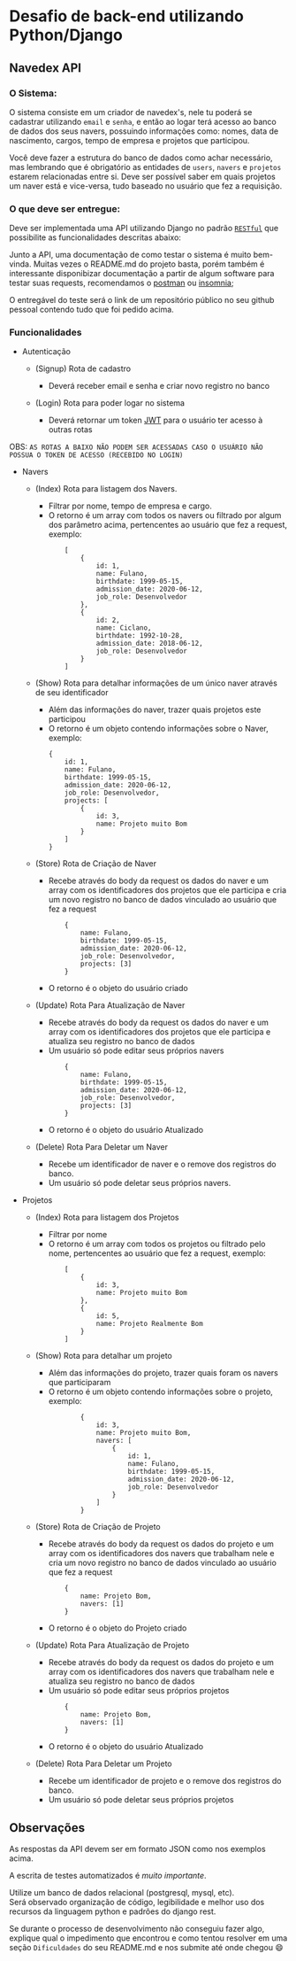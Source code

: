 # Desafio de back-end utilizando Python/Django

## Navedex API

### O Sistema:

O sistema consiste em um criador de navedex's, nele tu poderá se cadastrar utilizando `email` e `senha`, e então ao logar terá acesso ao banco de dados dos seus navers, possuindo informações como: nomes, data de nascimento, cargos, tempo de empresa e projetos que participou.

Você deve fazer a estrutura do banco de dados como achar necessário, mas lembrando que é obrigatório as entidades de `users`, `navers` e `projetos` estarem relacionadas entre si. Deve ser possível saber em quais projetos um naver está e vice-versa, tudo baseado no usuário que fez a requisição.

### O que deve ser entregue:

Deve ser implementada uma API utilizando Django no padrão [`RESTful`](https://becode.com.br/o-que-e-api-rest-e-restful/#:~:text=REST%20significa%20Representational%20State%20Transfer,abstra%C3%A7%C3%A3o%20da%20arquitetura%20da%20Web.) que possibilite as funcionalidades descritas abaixo:

Junto a API, uma documentação de como testar o sistema é muito bem-vinda. Muitas vezes o README.md do projeto basta, porém também é interessante disponibizar documentação a partir de algum software para testar suas requests, recomendamos o [postman](https://www.postman.com/) ou [insomnia](https://insomnia.rest/download/);

O entregável do teste será o link de um repositório público no seu github pessoal contendo tudo que foi pedido acima.

### Funcionalidades

- Autenticação

    - (Signup) Rota de cadastro 
        - Deverá receber email e senha e criar novo registro no banco

    - (Login) Rota para poder logar no sistema
        - Deverá retornar um token [JWT](https://jwt.io/) para o usuário ter acesso à outras rotas

OBS: ```AS ROTAS A BAIXO NÃO PODEM SER ACESSADAS CASO O USUÁRIO NÃO POSSUA O TOKEN DE ACESSO (RECEBIDO NO LOGIN)```

- Navers

  - (Index) Rota para listagem dos Navers.

    - Filtrar por nome, tempo de empresa e cargo.
    - O retorno é um array com todos os navers ou filtrado por algum dos parâmetro acima, pertencentes ao usuário que fez a request, exemplo:
      ```
          [
              {
                  id: 1,
                  name: Fulano,
                  birthdate: 1999-05-15,
                  admission_date: 2020-06-12,
                  job_role: Desenvolvedor
              },
              {
                  id: 2,
                  name: Ciclano,
                  birthdate: 1992-10-28,
                  admission_date: 2018-06-12,
                  job_role: Desenvolvedor
              }
          ]
      ```

  - (Show) Rota para detalhar informações de um único naver através de seu identificador

    - Além das informações do naver, trazer quais projetos este participou
    - O retorno é um objeto contendo informações sobre o Naver, exemplo:
      ```
      {
          id: 1,
          name: Fulano,
          birthdate: 1999-05-15,
          admission_date: 2020-06-12,
          job_role: Desenvolvedor,
          projects: [
              {
                  id: 3,
                  name: Projeto muito Bom
              }
          ]
      }
      ```

  - (Store) Rota de Criação de Naver
    - Recebe através do body da request os dados do naver e um array com os identificadores dos projetos que ele participa e cria um novo registro no banco de dados vinculado ao usuário que fez a request
      ```
          {
              name: Fulano,
              birthdate: 1999-05-15,
              admission_date: 2020-06-12,
              job_role: Desenvolvedor,
              projects: [3]
          }
      ```
    - O retorno é o objeto do usuário criado


  - (Update) Rota Para Atualização de Naver
    - Recebe através do body da request os dados do naver e um array com os identificadores dos projetos que ele participa e atualiza seu registro no banco de dados
    - Um usuário só pode editar seus próprios navers
      ```
          {
              name: Fulano,
              birthdate: 1999-05-15,
              admission_date: 2020-06-12,
              job_role: Desenvolvedor,
              projects: [3]
          }
      ```
    - O retorno é o objeto do usuário Atualizado

  - (Delete) Rota Para Deletar um Naver
    - Recebe um identificador de naver e o remove dos registros do banco.
    - Um usuário só pode deletar seus próprios navers.

* Projetos

  - (Index) Rota para listagem dos Projetos
    - Filtrar por nome
    - O retorno é um array com todos os projetos ou filtrado pelo nome, pertencentes ao usuário que fez a request, exemplo:
      ```
          [
              {
                  id: 3,
                  name: Projeto muito Bom
              },
              {
                  id: 5,
                  name: Projeto Realmente Bom
              }
          ]
      ```
  - (Show) Rota para detalhar um projeto

    - Além das informações do projeto, trazer quais foram os navers que participaram
    - O retorno é um objeto contendo informações sobre o projeto, exemplo:
      ```
              {
                  id: 3,
                  name: Projeto muito Bom,
                  navers: [
                      {
                          id: 1,
                          name: Fulano,
                          birthdate: 1999-05-15,
                          admission_date: 2020-06-12,
                          job_role: Desenvolvedor
                      }
                  ]
              }
      ```

  - (Store) Rota de Criação de Projeto
    - Recebe através do body da request os dados do projeto e um array com os identificadores dos navers que trabalham nele e cria um novo registro no banco de dados vinculado ao usuário que fez a request
      ```
          {
              name: Projeto Bom,
              navers: [1]
          }
      ```
    - O retorno é o objeto do Projeto criado


  - (Update) Rota Para Atualização de Projeto
    - Recebe através do body da request os dados do projeto e um array com os identificadores dos navers que trabalham nele e atualiza seu registro no banco de dados
    - Um usuário só pode editar seus próprios projetos
      ```
          {
              name: Projeto Bom,
              navers: [1]
          }
      ```
    - O retorno é o objeto do usuário Atualizado

  - (Delete) Rota Para Deletar um Projeto
    - Recebe um identificador de projeto e o remove dos registros do banco.
    - Um usuário só pode deletar seus próprios projetos

## Observações

As respostas da API devem ser em formato JSON como nos exemplos acima.

A escrita de testes automatizados é *muito importante*.

Utilize um banco de dados relacional (postgresql, mysql, etc).<br>
Será observado organização de código, legibilidade e melhor uso dos recursos da linguagem python e padrões do django rest.

Se durante o processo de desenvolvimento não conseguiu fazer algo, explique qual o impedimento que encontrou e como tentou resolver em uma seção `Dificuldades` do seu README.md e nos submite até onde chegou :smile:
